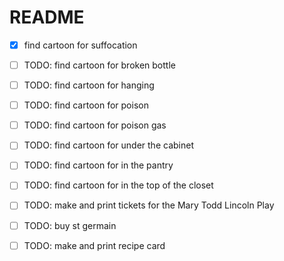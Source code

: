 # README

- [x]  find cartoon for suffocation
- [ ] TODO:  find cartoon for broken bottle
- [ ] TODO:  find cartoon for hanging
- [ ] TODO:  find cartoon for poison
- [ ] TODO:  find cartoon for poison gas

- [ ] TODO:  find cartoon for under the cabinet
- [ ] TODO:  find cartoon for in the pantry
- [ ] TODO:  find cartoon for in the top of the closet

- [ ] TODO:  make and print tickets for the Mary Todd Lincoln Play
- [ ] TODO:  buy st germain
- [ ] TODO:  make and print recipe card
